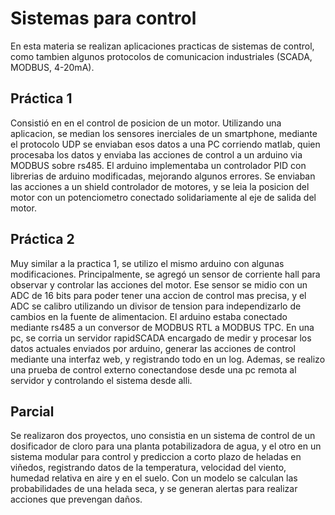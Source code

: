 # Sistemas para control

En esta materia se realizan aplicaciones practicas de sistemas de control, como tambien algunos protocolos de comunicacion industriales (SCADA, MODBUS, 4-20mA).

## Práctica 1

Consistió en en el control de posicion de un motor. Utilizando una aplicacion, se median los sensores inerciales de un smartphone, mediante el protocolo UDP se enviaban esos datos a una PC corriendo matlab, quien procesaba los datos y enviaba las acciones de control a un arduino via MODBUS sobre rs485. El arduino implementaba un controlador PID con librerias de arduino modificadas, mejorando algunos errores. Se enviaban las acciones a un shield controlador de motores, y se leia la posicion del motor con un potenciometro conectado solidariamente al eje de salida del motor.

## Práctica 2

Muy similar a la practica 1, se utilizo el mismo arduino con algunas modificaciones. Principalmente, se agregó un sensor de corriente hall para observar y controlar las acciones del motor. Ese sensor se midio con un ADC de 16 bits para poder tener una accion de control mas precisa, y el ADC se calibro utilizando un divisor de tension para independizarlo de cambios en la fuente de alimentacion. El arduino estaba conectado mediante rs485 a un conversor de MODBUS RTL a MODBUS TPC. En una pc, se corria un servidor rapidSCADA encargado de medir y procesar los datos actuales enviados por arduino, generar las acciones de control mediante una interfaz web, y registrando todo en un log. Ademas, se realizo una prueba de control externo conectandose desde una pc remota al servidor y controlando el sistema desde alli.

## Parcial

Se realizaron dos proyectos, uno consistia en un sistema de control de un dosificador de cloro para una planta potabilizadora de agua, y el otro en un sistema modular para control y prediccion a corto plazo de heladas en viñedos, registrando datos de la temperatura, velocidad del viento, humedad relativa en aire y en el suelo. Con un modelo se calculan las probabilidades de una helada seca, y se generan alertas para realizar acciones que prevengan daños.
